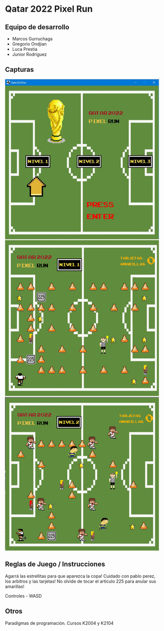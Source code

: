 # Qatar 2022 Pixel Run

## Equipo de desarrollo

- Marcos Gurruchaga
- Gregorio Ondjian
- Luca Prestia
- Junior Rodriguez

## Capturas

![mi foto](capturas/menu.jpg)
![mi foto](capturas/capturaNivel1.png)
![mi foto](capturas/capturaNivel2.png)

## Reglas de Juego / Instrucciones

Agarrá las estrellitas para que aparezca la copa!
Cuidado con pablo perez, los arbitros y las tarjetas!
No olvide de tocar el articulo 225 para anular sus amarillas!

Controles - WASD

## Otros
Paradigmas de programación. Cursos K2004 y K2104

